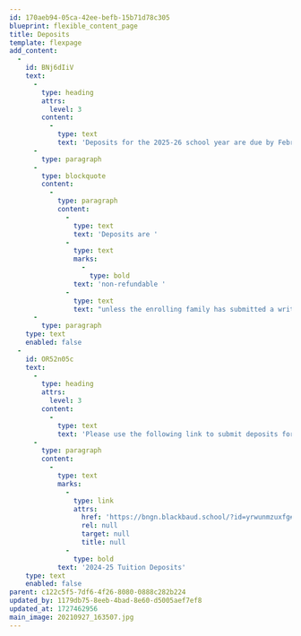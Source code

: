 ```yaml
---
id: 170aeb94-05ca-42ee-befb-15b71d78c305
blueprint: flexible_content_page
title: Deposits
template: flexpage
add_content:
  -
    id: BNj6dIiV
    text:
      -
        type: heading
        attrs:
          level: 3
        content:
          -
            type: text
            text: 'Deposits for the 2025-26 school year are due by February 23, 2025.'
      -
        type: paragraph
      -
        type: blockquote
        content:
          -
            type: paragraph
            content:
              -
                type: text
                text: 'Deposits are '
              -
                type: text
                marks:
                  -
                    type: bold
                text: 'non-refundable '
              -
                type: text
                text: "unless the enrolling family has submitted a written, dated, and signed statement withdrawing the student’s enrollment to the Director of Admissions by March 15, 2025.\_The deposit will be credited toward the Student’s tuition obligation for the 2025-26 school year."
      -
        type: paragraph
    type: text
    enabled: false
  -
    id: OR52n05c
    text:
      -
        type: heading
        attrs:
          level: 3
        content:
          -
            type: text
            text: 'Please use the following link to submit deposits for the 2024-25 School year.'
      -
        type: paragraph
        content:
          -
            type: text
            marks:
              -
                type: link
                attrs:
                  href: 'https://bngn.blackbaud.school/?id=yrwunmzuxfg#/home/'
                  rel: null
                  target: null
                  title: null
              -
                type: bold
            text: '2024-25 Tuition Deposits'
    type: text
    enabled: false
parent: c122c5f5-7df6-4f26-8080-0888c282b224
updated_by: 1179db75-8eeb-4bad-8e60-d5005aef7ef8
updated_at: 1727462956
main_image: 20210927_163507.jpg
---
```

